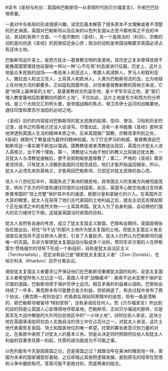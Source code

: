 \#读书《圣经与利剑：英国和巴勒斯坦—从青铜时代到贝尔福宣言》，作者巴巴拉·塔奇曼。

一直对中东格局的形成很感兴趣，读完后基本解答了很多原本不太理解或者不清楚的历史渊源。英国对巴勒斯坦以及后来的以色列复国从古至今都有挥之不去的冲动，其动机有两个方面，一个是宗教的（圣经），另一个是政治的（利剑）。宗教的动机是向创造《圣经》的民族偿还良心债；政治的动机是帝国战略要求英国必须占有这块土地。

巴勒斯坦这片圣土，是西方犹太—基督教文明的发源地，其历史之复杂使得其绝不能像英国管理其他征服地一样以一种“心不在焉”的态度进行征服。历史上，这片土地是众多民族的战场——希伯来人和亚述人，希腊人和波斯人，罗马人和叙利亚人，撒拉逊人和法兰克人，土耳其人和欧洲人。人类为巴勒斯坦流的血，比为地球上任何地方流的都要多。正如寇松勋爵所说，对信奉基督教新教的英格兰来说，它是“地球上最神圣的土地”，是基督教经文的诞生地，是十字军东征之地，是“我们埋入教堂墓地后脸要朝向的那片土地”。不仅如此，这片土地是东方和西方的分界线，是三个大陆交汇的桥头堡，是帝国战略的焦点，保卫苏伊士运河的战略要地，通往印度和摩苏尔油田的必经之地。

《圣经》旧约的内容是对巴勒斯坦的犹太民族的起源、信仰、律法、习俗和历史的记录，成书之时英格兰还没人会读写。尽管如此，没有一本书能像《圣经》那样深地渗透到英国人生活的精神本质之中。后来英国推广国教，宗教改革所到之处，《圣经》就取代了教皇成为最终的精神权威。为了打击罗马的权威，基督教源自巴勒斯坦这一事实被不断加以强调。国教教徒或者清教徒出现后，英国允许犹太人进入英格兰，出于两个理由，第一，清教徒认为由于他们的教义比较接近犹太教，一旦犹太人与清教徒接触后，便不会抵制皈依基督教了；第二，严格的《圣经》尊崇者坚持说，只有犹太人流散到各国的过程完成后，他们才能开始返回锡安。所以，犹太人必须先来到英格兰，才能再回巴勒斯坦，已偿还对犹太民族的良心债。

进入十八世纪后半叶，英国失去了美洲的殖民地，其帝国主义的发展方向被彻底改变，转向了东方的印度和通往印度的沿线国家。此后，英国专心致志地通过支持奥斯曼帝国的“领土完整”保护其中东的通道，抵御沙皇和拿破仑的介入。在英国外交大臣的眼里，犹太人在获得了他们古代家园的土地利益之后，就会主动去支撑起那个正在崩溃之中的庞然大物——土耳其帝国。犹太人为了自身利益，会动用他们强大的实力维持它不倒。这就是英国当时政策的目标。

犹太人自然有自身的考虑，成立了犹太复国主义联盟。巴黎和会期间，英国首相张伯伦提出出，将在“乌干达”的那片土地作为犹太复国的土地。但犹太复国主义者去调查后发现并不适合欧洲人居住，引发了大量批评，犹太人仍然认为巴勒斯坦仍是唯一的天国。东非方案使犹太复国运动分裂成多个派别，赞同东非方案的人在伊斯雷尔·赞格威尔的领导下形成一个新组织，自称是犹太自治区主义（Territorialists），否定派称自己是“锡安犹太复国主义者”（Zion-Zionists），在哈尔科夫（Kharkov）召开分离会议。

锡安犹太复国主义者要求公开保证他们在巴勒斯坦重建犹太国的权利，反犹太复国主义者希望所有人忘记这一切。英国人寻求“战略缓冲”：美索不达米亚用于保护去印度的道路，巴勒斯坦用于保护苏伊士运河。相互矛盾的利益难以调和，巴黎和会持续了一年多。赛克斯本有可能整合各方利益，但却病逝了。和会过程中发布了两个协议，《赛克斯—皮科协定》的条款乱得如同黑暗中的迷宫，但有一条是清晰的，即巴勒斯坦被留待“特别安排”，没有承诺给任何人。而《贝尔福宣言》所达到的目的则是让英国人心安理得地夺取圣地。巴勒斯坦，正如贝尔福说的那样，仅是英军在大战中解放的大片阿拉伯地区中的“一小块土地”。对阿拉伯人来说，这块土地在英国承诺给阿拉伯人实施自治的领土中仅占百分之一。对犹太人来说，这片土地代表着恢复家园、领土和国家地位的唯一希望。托管的筹划者意识到力量的对比，在条款中承担了对犹太人的基本义务。但是从决定同时照顾阿拉伯人和犹太人利益的双重责任那一刻起，托管的成功就成为不可能之事。

以色列能有今天是因英国之功，还是英国之过？就跟当年在美洲的殖民地一样，英国为未来的国家铺垫好基础，之后却阻止其按照逻辑发展，直到原先的纽带在怨恨和斗争中磨损殆尽。答案可能不是绝对的，而是两者的结合。